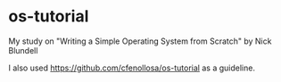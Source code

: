 # os-tutorial
My study on "Writing a Simple Operating System from Scratch" by Nick Blundell

I also used https://github.com/cfenollosa/os-tutorial as a guideline.